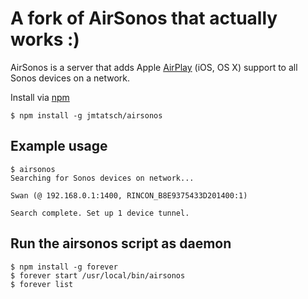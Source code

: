 A fork of AirSonos that actually works :)
========

AirSonos is a server that adds Apple [AirPlay](https://www.apple.com/airplay/) (iOS, OS X) support to all Sonos devices on a network.

Install via [npm](https://www.npmjs.org)
```
$ npm install -g jmtatsch/airsonos
```

Example usage
-------------
```
$ airsonos
Searching for Sonos devices on network...

Swan (@ 192.168.0.1:1400, RINCON_B8E9375433D201400:1)

Search complete. Set up 1 device tunnel.
```

Run the airsonos script as daemon
-------------
```
$ npm install -g forever
$ forever start /usr/local/bin/airsonos
$ forever list
```
